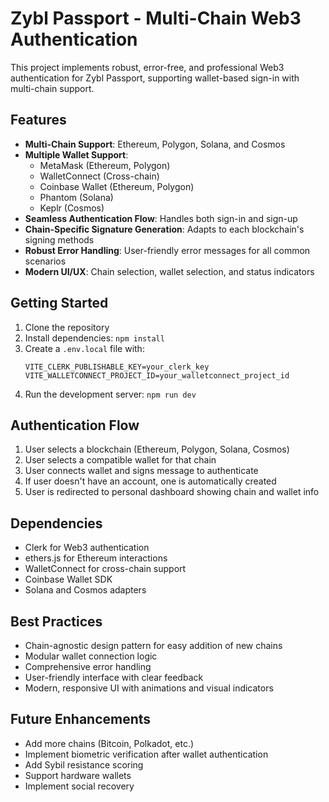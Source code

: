 # Zybl Passport - Multi-Chain Web3 Authentication

This project implements robust, error-free, and professional Web3 authentication for Zybl Passport, supporting wallet-based sign-in with multi-chain support.

## Features

- **Multi-Chain Support**: Ethereum, Polygon, Solana, and Cosmos
- **Multiple Wallet Support**:
  - MetaMask (Ethereum, Polygon)
  - WalletConnect (Cross-chain)
  - Coinbase Wallet (Ethereum, Polygon)
  - Phantom (Solana)
  - Keplr (Cosmos)
- **Seamless Authentication Flow**: Handles both sign-in and sign-up
- **Chain-Specific Signature Generation**: Adapts to each blockchain's signing methods
- **Robust Error Handling**: User-friendly error messages for all common scenarios
- **Modern UI/UX**: Chain selection, wallet selection, and status indicators

## Getting Started

1. Clone the repository
2. Install dependencies: `npm install`
3. Create a `.env.local` file with:
   ```
   VITE_CLERK_PUBLISHABLE_KEY=your_clerk_key
   VITE_WALLETCONNECT_PROJECT_ID=your_walletconnect_project_id
   ```
4. Run the development server: `npm run dev`

## Authentication Flow

1. User selects a blockchain (Ethereum, Polygon, Solana, Cosmos)
2. User selects a compatible wallet for that chain
3. User connects wallet and signs message to authenticate
4. If user doesn't have an account, one is automatically created
5. User is redirected to personal dashboard showing chain and wallet info

## Dependencies

- Clerk for Web3 authentication
- ethers.js for Ethereum interactions
- WalletConnect for cross-chain support
- Coinbase Wallet SDK
- Solana and Cosmos adapters

## Best Practices

- Chain-agnostic design pattern for easy addition of new chains
- Modular wallet connection logic
- Comprehensive error handling
- User-friendly interface with clear feedback
- Modern, responsive UI with animations and visual indicators

## Future Enhancements

- Add more chains (Bitcoin, Polkadot, etc.)
- Implement biometric verification after wallet authentication
- Add Sybil resistance scoring
- Support hardware wallets
- Implement social recovery
